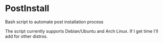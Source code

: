 # PostInstall
Bash script to automate post installation process

The script currently supports Debian/Ubuntu and Arch Linux. If I get time I'll add for other distros.

